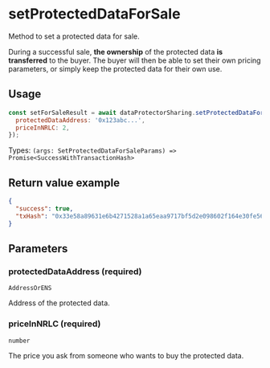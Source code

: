 # setProtectedDataForSale

Method to set a protected data for sale.

During a successful sale, **the ownership** of the protected data **is transferred** to the buyer.
The buyer will then be able to set their own pricing parameters, or simply keep the
protected data for their own use.

## Usage

```javascript
const setForSaleResult = await dataProtectorSharing.setProtectedDataForSale({
  protectedDataAddress: '0x123abc...',
  priceInNRLC: 2,
});
```

Types:
`(args: SetProtectedDataForSaleParams) => Promise<SuccessWithTransactionHash>`

## Return value example

```json
{
  "success": true,
  "txHash": "0x33e58a89631e6b4271528a1a65eaa9717bf5d2e098602f164e30fe56585895e6"
}
```

## Parameters

### protectedDataAddress (required)

`AddressOrENS`

Address of the protected data.

### priceInNRLC (required)

`number`

The price you ask from someone who wants to buy the protected data.
